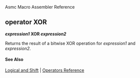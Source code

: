 Asmc Macro Assembler Reference

## operator XOR

**_expression1_ XOR _expression2_**

Returns the result of a bitwise XOR operation for _expression1_ and _expression2_.

#### See Also

[Logical and Shift](logical-and-shift.md) | [Operators Reference](readme.md)
